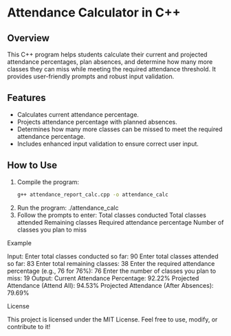 # Attendance Calculator in C++

## Overview
This C++ program helps students calculate their current and projected attendance percentages, plan absences, and determine how many more classes they can miss while meeting the required attendance threshold. It provides user-friendly prompts and robust input validation.

## Features
- Calculates current attendance percentage.
- Projects attendance percentage with planned absences.
- Determines how many more classes can be missed to meet the required attendance percentage.
- Includes enhanced input validation to ensure correct user input.

## How to Use
1. Compile the program:
   ```bash
   g++ attendance_report_calc.cpp -o attendance_calc
2. Run the program: 
      ./attendance_calc
3. Follow the prompts to enter:
   Total classes conducted
   Total classes attended
   Remaining classes
   Required attendance percentage
   Number of classes you plan to miss

Example

Input:
Enter total classes conducted so far: 90
Enter total classes attended so far: 83
Enter total remaining classes: 38
Enter the required attendance percentage (e.g., 76 for 76%): 76
Enter the number of classes you plan to miss: 19
Output:
Current Attendance Percentage: 92.22%
Projected Attendance (Attend All): 94.53%
Projected Attendance (After Absences): 79.69%

License

This project is licensed under the MIT License. Feel free to use, modify, or contribute to it!
